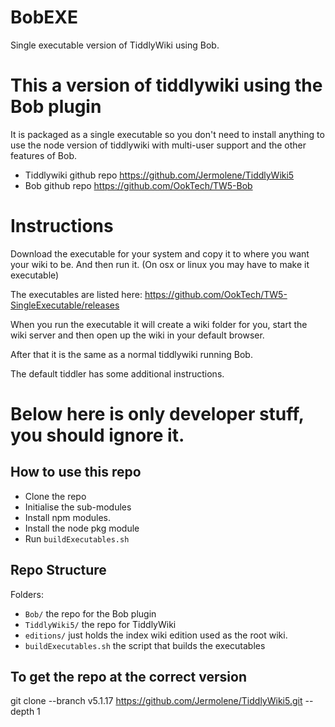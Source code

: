 # BobEXE

Single executable version of TiddlyWiki using Bob.

# This a version of tiddlywiki using the Bob plugin

It is packaged as a single executable so you don't need to install anything to
use the node version of tiddlywiki with multi-user support and the other
features of Bob.

- Tiddlywiki github repo https://github.com/Jermolene/TiddlyWiki5
- Bob github repo https://github.com/OokTech/TW5-Bob

# Instructions

Download the executable for your system and copy it to where you want your wiki
to be. And then run it. (On osx or linux you may have to make it executable)

The executables are listed here: https://github.com/OokTech/TW5-SingleExecutable/releases

When you run the executable it will create a wiki folder for you, start the
wiki server and then open up the wiki in your default browser.

After that it is the same as a normal tiddlywiki running Bob.

The default tiddler has some additional instructions.

# Below here is only developer stuff, you should ignore it.

## How to use this repo

- Clone the repo
- Initialise the sub-modules
- Install npm modules.
- Install the node pkg module
- Run `buildExecutables.sh`

## Repo Structure

Folders:

- `Bob/` the repo for the Bob plugin
- `TiddlyWiki5/` the repo for TiddlyWiki
- `editions/` just holds the index wiki edition used as the root wiki.
- `buildExecutables.sh` the script that builds the executables

## To get the repo at the correct version

git clone --branch v5.1.17 https://github.com/Jermolene/TiddlyWiki5.git --depth 1
